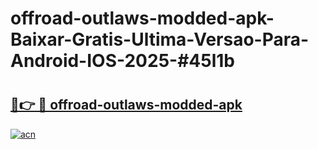 # offroad-outlaws-modded-apk-Baixar-Gratis-Ultima-Versao-Para-Android-IOS-2025-#45l1b

# <h2><a href="https://ainizakaria.my?title=offroad-outlaws-modded-apk&ref=24M">🔗👉 🔴 offroad-outlaws-modded-apk</a></h2>

[![acn](https://github.com/user-attachments/assets/0f9c940e-d8b0-45ae-aac7-cd30a18b3e1c)](https://ainizakaria.my?title=offroad-outlaws-modded-apk&ref=24M)

